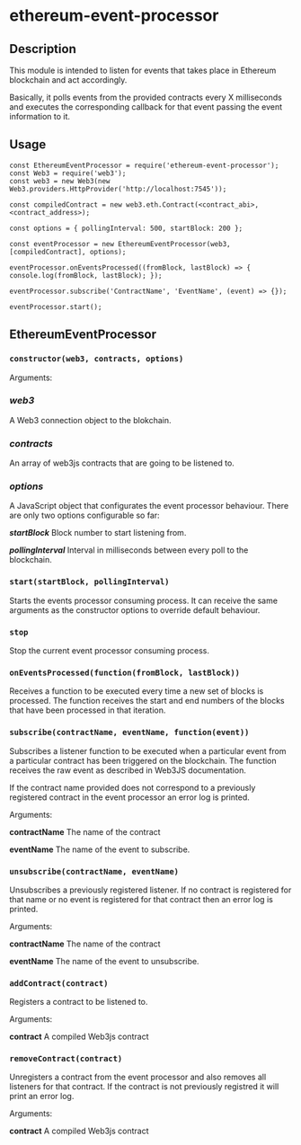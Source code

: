   
# ethereum-event-processor

## Description

This module is intended to listen for events that takes place in Ethereum blockchain and act accordingly.

Basically, it polls events from the provided contracts every X milliseconds and executes the corresponding callback for that event passing the event information to it.

## Usage

  ```
  const EthereumEventProcessor = require('ethereum-event-processor');
  const Web3 = require('web3');
  const web3 = new Web3(new Web3.providers.HttpProvider('http://localhost:7545'));

  const compiledContract = new web3.eth.Contract(<contract_abi>, <contract_address>);
    
  const options = { pollingInterval: 500, startBlock: 200 };
    
  const eventProcessor = new EthereumEventProcessor(web3, [compiledContract], options);

  eventProcessor.onEventsProcessed((fromBlock, lastBlock) => { console.log(fromBlock, lastBlock); });

  eventProcessor.subscribe('ContractName', 'EventName', (event) => {});

  eventProcessor.start();
  ```

## **EthereumEventProcessor**

### `constructor(web3, contracts, options)`

Arguments:

### ***web3*** 

A Web3 connection object to the blokchain.

### ***contracts*** 

An array of web3js contracts that are going to be listened to.

### ***options***

A JavaScript object that configurates the event processor behaviour. There are only two options configurable so far:

***startBlock***  Block number to start listening from.

***pollingInterval*** Interval in milliseconds between every poll to the blockchain.

### `start(startBlock, pollingInterval)`

Starts the events processor consuming process. It can receive the same arguments as the constructor options to override default behaviour.

### `stop`

Stop the current event processor consuming process.

### `onEventsProcessed(function(fromBlock, lastBlock))`

Receives a function to be executed every time a new set of blocks is processed. The function receives the start and end numbers of the blocks that have been processed in that iteration.

### `subscribe(contractName, eventName, function(event))`

Subscribes a listener function to be executed when a particular event from a particular contract has been triggered on the blockchain. The function receives the raw event as described in Web3JS documentation.

If the contract name provided does not correspond to a previously registered contract in the event processor an error log is printed.

Arguments:

**contractName** The name of the contract 

**eventName** The name of the event to subscribe.

### `unsubscribe(contractName, eventName)`

Unsubscribes a previously registered listener. If no contract is registered for that name or no event is registered for that contract then an error log is printed.

Arguments:

**contractName** The name of the contract 

**eventName** The name of the event to unsubscribe.

### `addContract(contract)`

Registers a contract to be listened to.

Arguments:

**contract** A compiled Web3js contract

### `removeContract(contract)` 

Unregisters a contract from the event processor and also removes all listeners for that contract. If the contract is not previously registred it will print an error log.

Arguments:

**contract** A compiled Web3js contract